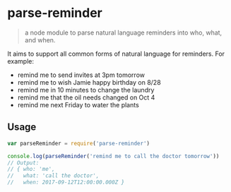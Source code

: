 # parse-reminder

> a node module to parse natural language reminders into who, what, and when.

It aims to support all common forms of natural language for reminders. For example:

- remind me to send invites at 3pm tomorrow
- remind me to wish Jamie happy birthday on 8/28
- remind me in 10 minutes to change the laundry
- remind me that the oil needs changed on Oct 4
- remind me next Friday to water the plants

## Usage

```js
var parseReminder = require('parse-reminder')

console.log(parseReminder('remind me to call the doctor tomorrow'))
// Output:
// { who: 'me',
//   what: 'call the doctor',
//   when: 2017-09-12T12:00:00.000Z }
```
